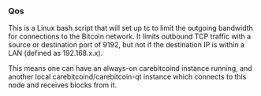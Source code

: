 ### Qos ###

This is a Linux bash script that will set up tc to limit the outgoing bandwidth for connections to the Bitcoin network. It limits outbound TCP traffic with a source or destination port of 9192, but not if the destination IP is within a LAN (defined as 192.168.x.x).

This means one can have an always-on carebitcoind instance running, and another local carebitcoind/carebitcoin-qt instance which connects to this node and receives blocks from it.
